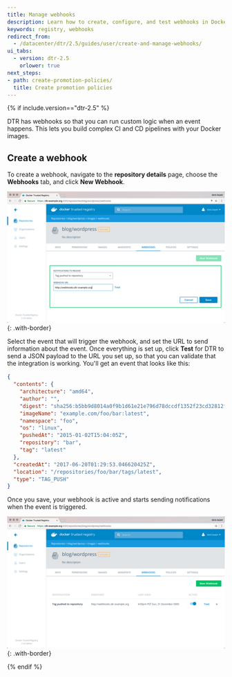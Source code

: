 ```yaml
---
title: Manage webhooks
description: Learn how to create, configure, and test webhooks in Docker Trusted Registry.
keywords: registry, webhooks
redirect_from:
  - /datacenter/dtr/2.5/guides/user/create-and-manage-webhooks/
ui_tabs:
  - version: dtr-2.5
    orlower: true
next_steps:
- path: create-promotion-policies/
  title: Create promotion policies
---
```


{% if include.version=="dtr-2.5" %}

DTR has webhooks so that you can run custom logic when an event happens. This
lets you build complex CI and CD pipelines with your Docker images.

## Create a webhook

To create a webhook, navigate to the **repository details** page, choose
the **Webhooks** tab, and click **New Webhook**.

![](../images/manage-webhooks-1.png){: .with-border}

Select the event that will trigger the webhook, and set the URL to send
information about the event. Once everything is set up, click **Test** for
DTR to send a JSON payload to the URL you set up, so that you can validate
that the integration is working. You'll get an event that looks like this:

```json
{
  "contents": {
    "architecture": "amd64",
    "author": "",
    "digest": "sha256:b5bb9d8014a0f9b1d61e21e796d78dccdf1352f23cd32812f4850b878ae4944c",
    "imageName": "example.com/foo/bar:latest",
    "namespace": "foo",
    "os": "linux",
    "pushedAt": "2015-01-02T15:04:05Z",
    "repository": "bar",
    "tag": "latest"
  },
  "createdAt": "2017-06-20T01:29:53.046620425Z",
  "location": "/repositories/foo/bar/tags/latest",
  "type": "TAG_PUSH"
}
```

Once you save, your webhook is active and starts sending notifications when
the event is triggered.

![](../images/manage-webhooks-2.png){: .with-border}

{% endif %}
